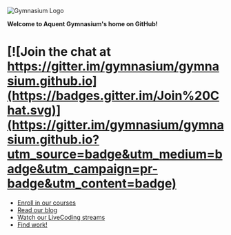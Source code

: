 ![Gymnasium Logo](https://cdn.rawgit.com/gymnasium/gymnasium.github.io/master/assets/GYM-logo.svg)

**Welcome to Aquent Gymnasium's home on GitHub!**

[![Join the chat at https://gitter.im/gymnasium/gymnasium.github.io](https://badges.gitter.im/Join%20Chat.svg)](https://gitter.im/gymnasium/gymnasium.github.io?utm_source=badge&utm_medium=badge&utm_campaign=pr-badge&utm_content=badge)
=======

- [Enroll in our courses](https://thegymnasium.com/courses/)
- [Read our blog](https://medium.com/gymnasium)
- [Watch our LiveCoding streams](https://www.youtube.com/watch?v=YOG8_QKrhRs&list=PL0Y6L6nQtNzfvDq2rzNJ0YbjvHebRyEom)
- [Find work!](https://aquent.com/find-work/?utm_source=thegymnasium&utm_medium=github&utm_campaign=readmejobs)

